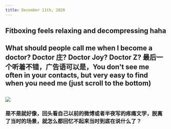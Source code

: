 ```yaml
---
title: December 11th, 2020
---
```


## Fitboxing feels relaxing and decompressing haha

## What should people call me when I become a doctor? Doctor 庄? Doctor Joy? Doctor Z? 最后一个听着不错，广告语可以是，You don't see me often in your contacts, but very easy to find when you need me (just scroll to the bottom)

## ![](https://firebasestorage.googleapis.com/v0/b/firescript-577a2.appspot.com/o/imgs%2Fapp%2Fjoyzhuang%2FztYobEe6fj.png?alt=media&token=aee08763-33ba-4a20-827f-60f2e2e2f86a)
### 是不是就好像，回头看自己以前的微博或者半夜写的疼痛文学，脱离了当时的场景，就怎么都回忆不起来当时到底在说什么了？
